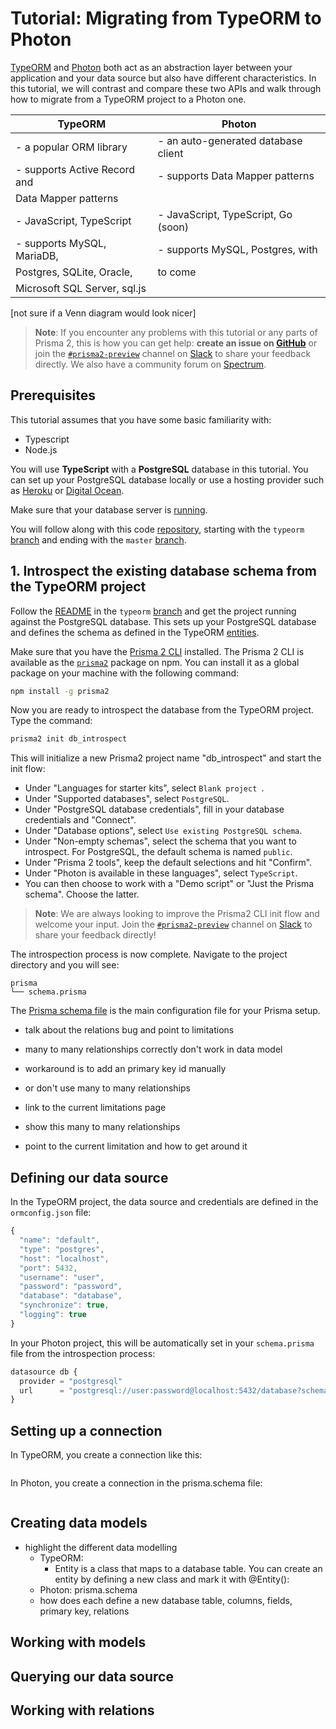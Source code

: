 # Tutorial: Migrating from TypeORM to Photon

[TypeORM](https://typeorm.io/) and [Photon](https://photonjs.prisma.io/) both act as an abstraction layer between your application and your data source but also have different characteristics. In this tutorial, we will contrast and compare these two APIs and walk through how to migrate from a TypeORM project to a Photon one.

| TypeORM                         | Photon                              |
|---------------------------------|-------------------------------------|
|- a popular ORM library          |- an auto-generated database client  | 
|- supports Active Record and     |- supports Data Mapper patterns      |
|  Data Mapper patterns           |                                     | 
|- JavaScript, TypeScript         |- JavaScript, TypeScript, Go (soon)  |
|- supports MySQL, MariaDB,       |- supports MySQL, Postgres, with     |
|  Postgres, SQLite, Oracle,      |  to come                            |
|  Microsoft SQL Server, sql.js   |                                     |

[not sure if a Venn diagram would look nicer]

> **Note**: If you encounter any problems with this tutorial or any parts of Prisma 2, this is how you can get help: **create an issue on [GitHub](https://github.com/prisma/prisma2/issues)** or join the [`#prisma2-preview`](https://prisma.slack.com/messages/CKQTGR6T0/) channel on [Slack](https://slack.prisma.io/) to share your feedback directly. We also have a community forum on [Spectrum](https://spectrum.chat/prisma).

## Prerequisites
This tutorial assumes that you have some basic familiarity with:

- Typescript
- Node.js

You will use **TypeScript** with a **PostgreSQL** database in this tutorial. You can set up your PostgreSQL database locally or use a hosting provider such as [Heroku](https://elements.heroku.com/addons) or [Digital Ocean](https://www.digitalocean.com/community/tutorials/how-to-install-and-use-postgresql-on-ubuntu-18-04).

Make sure that your database server is [running](https://tableplus.com/blog/2018/10/how-to-start-stop-restart-postgresql-server.html).

You will follow along with this code [repository](https://github.com/infoverload/migration_typeorm_photon), starting with the `typeorm` [branch](https://github.com/infoverload/migration_typeorm_photon/tree/typeorm) and ending with the `master` [branch](https://github.com/infoverload/migration_typeorm_photon/tree/master).


## 1. Introspect the existing database schema from the TypeORM project

Follow the [README](https://github.com/infoverload/migration_typeorm_photon/blob/typeorm/README.md) in the `typeorm` [branch](https://github.com/infoverload/migration_typeorm_photon/tree/typeorm) and get the project running against the PostgreSQL database. This sets up your PostgreSQL database and defines the schema as defined in the TypeORM [entities](https://typeorm.io/#/entities). 

Make sure that you have the [Prisma 2 CLI](https://github.com/prisma/prisma2/blob/master/docs/prisma2-cli.md) installed. The Prisma 2 CLI is available as the [`prisma2`](https://www.npmjs.com/package/prisma2) package on npm. You can install it as a global package on your machine with the following command:

```sh
npm install -g prisma2
```

Now you are ready to introspect the database from the TypeORM project.  Type the command:

```sh
prisma2 init db_introspect
```
This will initialize a new Prisma2 project name "db_introspect" and start the init flow:  

- Under "Languages for starter kits", select `Blank project `.
- Under "Supported databases", select `PostgreSQL`.
- Under "PostgreSQL database credentials", fill in your database credentials and "Connect".
- Under "Database options", select `Use existing PostgreSQL schema`.
- Under "Non-empty schemas", select the schema that you want to introspect.  For PostgreSQL, the default schema is named `public`. 
- Under "Prisma 2 tools", keep the default selections and hit "Confirm". 
- Under "Photon is available in these languages", select `TypeScript`.
- You can then choose to work with a "Demo script" or "Just the Prisma schema".  Choose the latter.  

> **Note**: We are always looking to improve the Prisma2 CLI init flow and welcome your input.  Join the [`#prisma2-preview`](https://prisma.slack.com/messages/CKQTGR6T0/) channel on [Slack](https://slack.prisma.io/) to share your feedback directly! 

The introspection process is now complete. Navigate to the project directory  and you will see: 

```
prisma
└── schema.prisma
```

The [Prisma schema file](https://github.com/prisma/prisma2/blob/master/docs/prisma-schema-file.md) is the main configuration file for your Prisma setup. 

- talk about the relations bug and point to limitations

- many to many relationships correctly don't work in data model
- workaround is to add an primary key id manually
- or don't use many to many relationships
- link to the current limitations page


- show this many to many relationships
- point to the current limitation and how to get around it


## Defining our data source

In the TypeORM project, the data source and credentials are defined in the `ormconfig.json` file:

```ts
{
  "name": "default",
  "type": "postgres",
  "host": "localhost",
  "port": 5432,
  "username": "user",
  "password": "password",
  "database": "database",
  "synchronize": true,
  "logging": true
}
```
In your Photon project, this will be automatically set in your `schema.prisma` file from the introspection process:

```ts
datasource db {
  provider = "postgresql"
  url      = "postgresql://user:password@localhost:5432/database?schema=public"
}
```

## Setting up a connection

In TypeORM, you create a connection like this: 

```ts
```

In Photon, you create a connection in the prisma.schema file:

```ts
```

## Creating data models

- highlight the different data modelling
    - TypeORM: 
        - Entity is a class that maps to a database table. You can create an entity by defining a new class and mark it with @Entity():
    - Photon: prisma.schema
    - how does each define a new database table, columns, fields, primary key, relations


## Working with models



## Querying our data source


## Working with relations